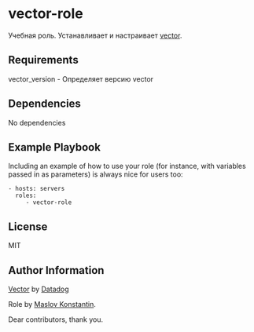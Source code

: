 vector-role
=========

Учебная роль.
Устанавливает и настраивает [vector](https://vector.dev).

Requirements
------------


 vector_version - Определяет версию vector 

Dependencies
------------

No dependencies

Example Playbook
----------------

Including an example of how to use your role (for instance, with variables passed in as parameters) is always nice for users too:

    - hosts: servers
      roles:
         - vector-role

License
-------

MIT

Author Information
------------------
[Vector](https://vector.dev) by [Datadog](https://www.datadoghq.com/about/)

Role by [Maslov Konstantin](https://github.com/maslovkv).

Dear contributors, thank you.

